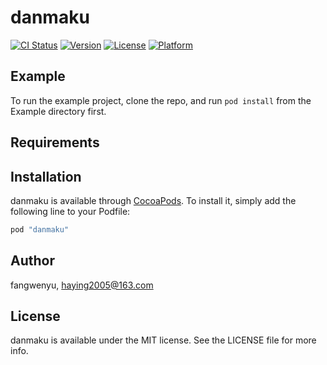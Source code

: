 # danmaku

[![CI Status](http://img.shields.io/travis/fangwenyu/danmaku.svg?style=flat)](https://travis-ci.org/fangwenyu/danmaku)
[![Version](https://img.shields.io/cocoapods/v/danmaku.svg?style=flat)](http://cocoapods.org/pods/danmaku)
[![License](https://img.shields.io/cocoapods/l/danmaku.svg?style=flat)](http://cocoapods.org/pods/danmaku)
[![Platform](https://img.shields.io/cocoapods/p/danmaku.svg?style=flat)](http://cocoapods.org/pods/danmaku)

## Example

To run the example project, clone the repo, and run `pod install` from the Example directory first.

## Requirements

## Installation

danmaku is available through [CocoaPods](http://cocoapods.org). To install
it, simply add the following line to your Podfile:

```ruby
pod "danmaku"
```

## Author

fangwenyu, haying2005@163.com

## License

danmaku is available under the MIT license. See the LICENSE file for more info.
